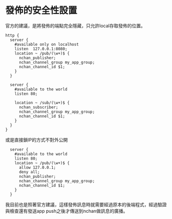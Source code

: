 # 發佈的安全性設置

官方的建議，是將發佈的端點完全隱藏，只允許local存取發佈的位置。

```
http {
  server {
    #available only on localhost
    listen  127.0.0.1:8080;
    location ~ /pub/(\w+)$ {
      nchan_publisher;
      nchan_channel_group my_app_group;
      nchan_channel_id $1;
    }
  }

  server {
    #available to the world
    listen 80;

    location ~ /sub/(\w+)$ {
      nchan_subscriber;
      nchan_channel_group my_app_group;
      nchan_channel_id $1;
    }
  }
}
```

或是直接鎖IP的方式不對外公開

```
  server {
    #available to the world
    listen 80; 
    location ~ /pub/(\w+)$ {
      allow 127.0.0.1;
      deny all;
      nchan_publisher;
      nchan_channel_group my_app_group;
      nchan_channel_id $1;
    }
  }
```

我目前也是照著官方建議，這樣發佈訊息時就需要經過原本的後端程式，經過驗證與檢查還有發送app push之後才傳送到nchan做訊息的廣播。

